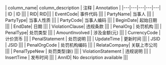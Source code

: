 | column_name| column_description | 注释 | Annotation |
|---|---|---|---|---|
| ID | ID |||
| RID| RID|||
| EventCode| 事件代码 |||
| PartyName| 当事人 |||
| PartyType| 当事人性质 |||
| PartyCode| 当事人编码 |||
| BeginDate| 起始日期 |||
| EndDate| 日期 |||
| ViolationClause| 违规条款 |||
| PenalOrg | 处罚机构 |||
| PenalType| 处罚类型 |||
| AmountInvolved | 涉及金额(元) |||
| CurrencyCode | 计价货币 |||
| PenalStatement | 处罚说明 |||
| UpdateTime | 更新时间 |||
| JSID | JSID |||
| PenalOrgCode | 处罚机构编码 |||
| RelataCompany| 关联上市公司 |||
| PenalTypeNew | 处罚类型(新) |||
| ViolationStatement | 违规说明 |||
| InsertTime | 发布时间 |||
| AnnID| No description available |||